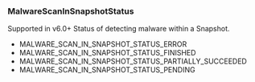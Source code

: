 ### MalwareScanInSnapshotStatus
Supported in v6.0+
  Status of detecting malware within a Snapshot.

- MALWARE_SCAN_IN_SNAPSHOT_STATUS_ERROR
- MALWARE_SCAN_IN_SNAPSHOT_STATUS_FINISHED
- MALWARE_SCAN_IN_SNAPSHOT_STATUS_PARTIALLY_SUCCEEDED
- MALWARE_SCAN_IN_SNAPSHOT_STATUS_PENDING
